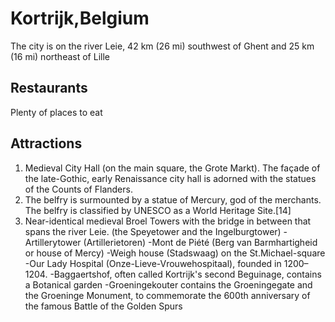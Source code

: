 # Kortrijk,Belgium

The city is on the river Leie, 42 km (26 mi) southwest of Ghent and 25 km (16 mi) northeast of Lille

## Restaurants

Plenty of places to eat

## Attractions

1. Medieval City Hall (on the main square, the Grote Markt). The façade of the late-Gothic, early Renaissance city hall is adorned with the statues of the Counts of Flanders.
1. The belfry is surmounted by a statue of Mercury, god of the merchants. The belfry is classified by UNESCO as a World Heritage Site.[14]
1. Near-identical medieval Broel Towers with the bridge in between that spans the river Leie. (the Speyetower and the Ingelburgtower)
-Artillerytower (Artillerietoren)
-Mont de Piété (Berg van Barmhartigheid or house of Mercy)
-Weigh house (Stadswaag) on the St.Michael-square
-Our Lady Hospital (Onze-Lieve-Vrouwehospitaal), founded in 1200–1204.
-Baggaertshof, often called Kortrijk's second Beguinage, contains a Botanical garden
-Groeningekouter contains the Groeningegate and the Groeninge Monument, to commemorate the 600th anniversary of the famous Battle of the Golden Spurs
